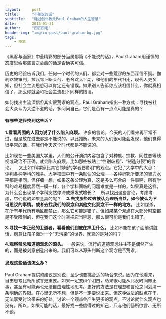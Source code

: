 ```yaml
---
layout:     post
title:      "不能说的话"
subtitle:   "硅谷创业教父Paul Graham的人生智慧"
date:       2015-01-31
author:     "四四四毛"
header-img: "img/in-post/paul-graham-bg.jpg"
tags:
    - 随笔
---
```




《黑客与画家》中最精彩的部分当属那篇《不能说的话》，Paul Graham用谨慎的态度思索那些言之凿凿的话是否确实可信。

历史的经验告诉我们，任何一个时代的人们，都会对一些荒谬的东西深信不疑。伽利略被审判，拉瓦锡上断头台、老舍跳太平湖，和他们的年代相比，现代人更多知，但社会主流思想可以肯定还有错误。如果别人告诉你应该相信什么，你就真相信了，那么你就会和社会主流犯下同样的错误。

如何找出主流深信但其实很荒谬的观点，Paul Graham指出一种方式：寻找被社会大众认为大逆不道的话，多问问自己，它们是否有一点点可能是真的？

#### 有哪些途径找到这些话？

**1.看看周围的人因为说了什么陷入麻烦。**
许多的言论，今天的人们看来再平常不过，但是放在过去都是不能说的。以此推断，未来的人们很可能会发现，他们觉得很平常的话，在我们今天这个时代都是不能说的。

比如现在一些美国大学里，人们的公开演讲内容包含了对种族、宗教、同性恋等歧视或政治不正确，就会陷入麻烦。比如那些被贴上“性别歧视”、“制造分裂”的言论。
  
又比如“科学家比其它领域的学者更聪明”的观点。它犯了大学中的大忌：评判各种学科的难易。大学校园中有一条默认的公理——各种研究所要求的智力水平都是相同。但仔细一想，如果这条公理为真，这是多么巧合的一件事啊，所有学科的难易程度居然一模一样，各个学科面临的问题难度是一样的，如果真是这样，为什么会出现单个学科突然停滞或爆发式增长？
  
所以找出这些言论，考虑考虑，它们说的如果是真的呢？
  
**2.去找那些过去被认为理所当然，如今被认为不可思议的事情。或者去找我们的观念和其他文化观念不一样的地方。**
比如谋杀，在所有年代所有地区都禁止，那么它可能是错了。但如果某个观点在大部分时空都是不受限制的，但在我们这个时空把它当禁忌，那么很可能是我们出错了。

**3.寻找一本正经的卫道者，看看他们到底在捍卫什么。**
比如不能在孩子面前讲脏话，刻意让孩子面对一个“无污染”的世界，就真的是对的吗？

**4.观察禁忌和道德观念的源头。**
一般来说，流行的道德观念往往不是偶然产生的，而是被刻意创造出来的。我们可以从源头判断这个观念是否荒谬。


#### 发现这些话该怎么办？
Paul Graham提供的建议是别说，至少也要挑合适的场合来说。因为在他看来，自由思考比畅所欲言更重要。如果一定要辩个明白，结果很可能从此没时间做正事，甚至有可能再也无法自由理性地思考。更好的方法是在理想和言论之间划清一条明确的界限。在心里无所不想，但是不一定要说出来。但这种做法的缺点在于，无法享受讨论带来的好处。讨论一个观点会产生更多的观点，不讨论就什么观点也没有。所以，如果可能的话，最好找一些信得过的知己，只与他们畅所欲言、无所不谈。